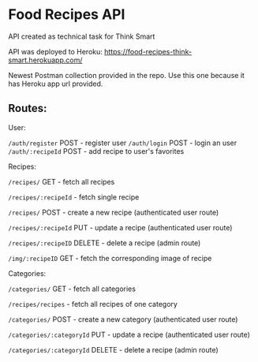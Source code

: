 # Food Recipes API

API created as technical task for Think Smart

API was deployed to Heroku: https://food-recipes-think-smart.herokuapp.com/

Newest Postman collection provided in the repo. Use this one because it has Heroku app url provided.

## Routes:

User:

`/auth/register` POST - register user
`/auth/login` POST - login an user
`/auth/:recipeId` POST - add recipe to user's favorites

Recipes:

`/recipes/` GET - fetch all recipes

`/recipes/:recipeId` - fetch single recipe

`/recipes/` POST - create a new recipe (authenticated user route)

`/recipes/:recipeId` PUT - update a recipe (authenticated user route)

`/recipes/:recipeID` DELETE - delete a recipe (admin route)

`/img/:recipeID` GET - fetch the corresponding image of recipe

Categories:

`/categories/` GET - fetch all categories

`/recipes/recipes` - fetch all recipes of one category

`/categories/` POST - create a new category (authenticated user route)

`/categories/:categoryId` PUT - update a recipe (authenticated user route)

`/categories/:categoryId` DELETE - delete a recipe (admin route)
